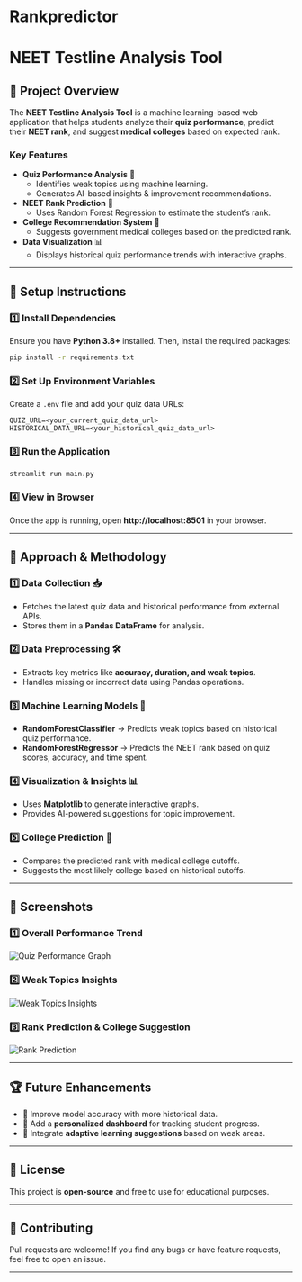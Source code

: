 # Rankpredictor
# NEET Testline Analysis Tool

## 📌 Project Overview
The **NEET Testline Analysis Tool** is a machine learning-based web application that helps students analyze their **quiz performance**, predict their **NEET rank**, and suggest **medical colleges** based on expected rank.

### **Key Features**
- **Quiz Performance Analysis** 📝
  - Identifies weak topics using machine learning.
  - Generates AI-based insights & improvement recommendations.
- **NEET Rank Prediction** 🎯
  - Uses Random Forest Regression to estimate the student’s rank.
- **College Recommendation System** 🏥
  - Suggests government medical colleges based on the predicted rank.
- **Data Visualization** 📊
  - Displays historical quiz performance trends with interactive graphs.

---

## 🚀 Setup Instructions

### **1️⃣ Install Dependencies**
Ensure you have **Python 3.8+** installed. Then, install the required packages:
```bash
pip install -r requirements.txt
```

### **2️⃣ Set Up Environment Variables**
Create a `.env` file and add your quiz data URLs:
```
QUIZ_URL=<your_current_quiz_data_url>
HISTORICAL_DATA_URL=<your_historical_quiz_data_url>
```

### **3️⃣ Run the Application**
```bash
streamlit run main.py
```

### **4️⃣ View in Browser**
Once the app is running, open **http://localhost:8501** in your browser.

---

## 🎯 Approach & Methodology

### **1️⃣ Data Collection** 📥
- Fetches the latest quiz data and historical performance from external APIs.
- Stores them in a **Pandas DataFrame** for analysis.

### **2️⃣ Data Preprocessing** 🛠️
- Extracts key metrics like **accuracy, duration, and weak topics**.
- Handles missing or incorrect data using Pandas operations.

### **3️⃣ Machine Learning Models** 🤖
- **RandomForestClassifier** → Predicts weak topics based on historical quiz performance.
- **RandomForestRegressor** → Predicts the NEET rank based on quiz scores, accuracy, and time spent.

### **4️⃣ Visualization & Insights** 📊
- Uses **Matplotlib** to generate interactive graphs.
- Provides AI-powered suggestions for topic improvement.

### **5️⃣ College Prediction** 🏥
- Compares the predicted rank with medical college cutoffs.
- Suggests the most likely college based on historical cutoffs.

---

## 📸 Screenshots

### **1️⃣ Overall Performance Trend**
![Quiz Performance Graph](screenshots/quiz_performance.png)

### **2️⃣ Weak Topics Insights**
![Weak Topics Insights](screenshots/weak_topics.png)

### **3️⃣ Rank Prediction & College Suggestion**
![Rank Prediction](screenshots/rank_prediction.png)

---

## 🏆 Future Enhancements
- 🔹 Improve model accuracy with more historical data.
- 🔹 Add a **personalized dashboard** for tracking student progress.
- 🔹 Integrate **adaptive learning suggestions** based on weak areas.

---

## 📜 License
This project is **open-source** and free to use for educational purposes.

---

## 🤝 Contributing
Pull requests are welcome! If you find any bugs or have feature requests, feel free to open an issue.

---



